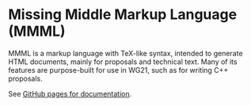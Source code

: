 # Missing Middle Markup Language (MMML)

MMML is a markup language with TeX-like syntax,
intended to generate HTML documents,
mainly for proposals and technical text.
Many of its features are purpose-built for use in WG21,
such as for writing C++ proposals.

See [GitHub pages for documentation](https://eisenwave.github.io/mmml/).

